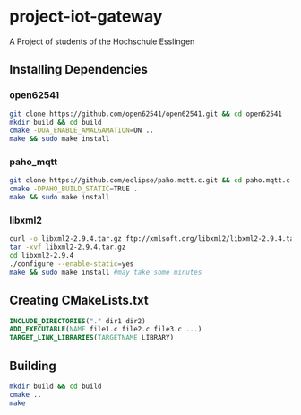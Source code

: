 # project-iot-gateway
A Project of students of the Hochschule Esslingen

## Installing Dependencies ##

### open62541 ###

```bash
git clone https://github.com/open62541/open62541.git && cd open62541
mkdir build && cd build
cmake -DUA_ENABLE_AMALGAMATION=ON ..
make && sudo make install
```
### paho_mqtt ###

```bash
git clone https://github.com/eclipse/paho.mqtt.c.git && cd paho.mqtt.c
cmake -DPAHO_BUILD_STATIC=TRUE .
make && sudo make install
```

### libxml2 ###

```bash
curl -o libxml2-2.9.4.tar.gz ftp://xmlsoft.org/libxml2/libxml2-2.9.4.tar.gz
tar -xvf libxml2-2.9.4.tar.gz
cd libxml2-2.9.4
./configure --enable-static=yes
make && sudo make install #may take some minutes
```

## Creating CMakeLists.txt ##
```cmake
INCLUDE_DIRECTORIES("." dir1 dir2)
ADD_EXECUTABLE(NAME file1.c file2.c file3.c ...)
TARGET_LINK_LIBRARIES(TARGETNAME LIBRARY)
```

## Building ##

```bash
mkdir build && cd build
cmake ..
make
```

